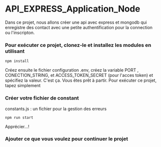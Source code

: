 # API_EXPRESS_Application_Node
Dans ce projet, nous allons créer une api avec express et mongodb qui enregistre des contact avec une petite authentification pour la connection ou l'inscripton.

### Pour exécuter ce projet, clonez-le et installez les modules en utilisant
```
npm install
```

Créez ensuite le fichier configuration .env,  créez la variable PORT , CONECTION_STRING, et ACCESS_TOKEN_SECRET (pour l'acces token) et spécifiez la valeur.
C'est ça. Vous êtes prêt à partir. Pour exécuter ce projet, tapez simplement

### Créer votre fichier de constant

constants.js : un fichier pour la gestion des erreurs
```
npm run start
```

Apprécier...!

### Ajouter ce que vous voulez pour continuer le projet